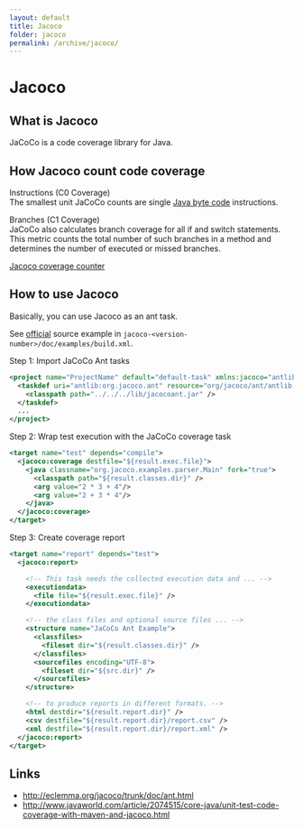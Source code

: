 ```yaml
---
layout: default
title: Jacoco
folder: jacoco
permalink: /archive/jacoco/
---
```


# Jacoco

## What is Jacoco

JaCoCo is a code coverage library for Java.

## How Jacoco count code coverage

Instructions (C0 Coverage)
<br>
The smallest unit JaCoCo counts are single [Java byte code](https://en.wikipedia.org/wiki/Java_bytecode_instruction_listings) instructions.

Branches (C1 Coverage)
<br>
JaCoCo also calculates branch coverage for all if and switch statements. This metric counts the total number of such branches in a method and determines the number of executed or missed branches.

[Jacoco coverage counter](http://eclemma.org/jacoco/trunk/doc/counters.html)

## How  to use Jacoco

Basically, you can use Jacoco as an ant task.

See [official](http://eclemma.org/jacoco/) source example in `jacoco-<version-number>/doc/examples/build.xml`.

Step 1: Import JaCoCo Ant tasks

~~~ xml
<project name="ProjectName" default="default-task" xmlns:jacoco="antlib:org.jacoco.ant">
  <taskdef uri="antlib:org.jacoco.ant" resource="org/jacoco/ant/antlib.xml">
  	<classpath path="../../../lib/jacocoant.jar" />
  </taskdef>
  ...
</project>
~~~

Step 2: Wrap test execution with the JaCoCo coverage task

~~~ xml
<target name="test" depends="compile">
  <jacoco:coverage destfile="${result.exec.file}">
    <java classname="org.jacoco.examples.parser.Main" fork="true">
      <classpath path="${result.classes.dir}" />
      <arg value="2 * 3 + 4"/>
      <arg value="2 + 3 * 4"/>
    </java>
  </jacoco:coverage>
</target>
~~~

Step 3: Create coverage report

~~~ xml
<target name="report" depends="test">
  <jacoco:report>

    <!-- This task needs the collected execution data and ... -->
    <executiondata>
      <file file="${result.exec.file}" />
    </executiondata>

    <!-- the class files and optional source files ... -->
    <structure name="JaCoCo Ant Example">
      <classfiles>
        <fileset dir="${result.classes.dir}" />
      </classfiles>
      <sourcefiles encoding="UTF-8">
        <fileset dir="${src.dir}" />
      </sourcefiles>
    </structure>

    <!-- to produce reports in different formats. -->
    <html destdir="${result.report.dir}" />
    <csv destfile="${result.report.dir}/report.csv" />
    <xml destfile="${result.report.dir}/report.xml" />
  </jacoco:report>
</target>
~~~

## Links
- <http://eclemma.org/jacoco/trunk/doc/ant.html>
- <http://www.javaworld.com/article/2074515/core-java/unit-test-code-coverage-with-maven-and-jacoco.html>
